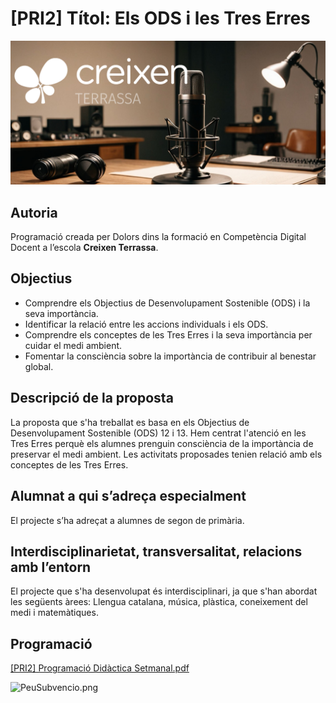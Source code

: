 # [PRI2] Títol: Els ODS i les Tres Erres

![PortadaCreixen](PortadaCreixen.png)

## **Autoria**

Programació creada per Dolors dins la formació en Competència Digital Docent a l’escola **Creixen Terrassa**.

## **Objectius**

- Comprendre els Objectius de Desenvolupament Sostenible (ODS) i la seva importància.
- Identificar la relació entre les accions individuals i els ODS.
- Comprendre els conceptes de les Tres Erres i la seva importància per cuidar el medi ambient.
- Fomentar la consciència sobre la importància de contribuir al benestar global.

## **Descripció de la proposta**

La proposta que s'ha treballat es basa en els Objectius de Desenvolupament Sostenible (ODS) 12 i 13. Hem centrat l'atenció en les Tres Erres perquè els alumnes prenguin consciència de la importància de preservar el medi ambient. Les activitats proposades tenien relació amb els conceptes de les Tres Erres.

## **Alumnat a qui s’adreça especialment**

El projecte s’ha adreçat a alumnes de segon de primària.

## **Interdisciplinarietat, transversalitat, relacions amb l’entorn**

El projecte que s'ha desenvolupat és interdisciplinari, ja que s'han abordat les següents àrees: Llengua catalana, música, plàstica, coneixement del medi i matemàtiques.

## Programació

[[PRI2] Programació Didàctica Setmanal.pdf](%5BPRI2%5D%20Ti%CC%81tol%20Els%20ODS%20i%20les%20Tres%20Erres%207cdae313053e4b769a94578926aceac3/PRI2_Programaci_Didctica_Setmanal.pdf)

![PeuSubvencio.png](PeuSubvenci%C3%B3.png)
